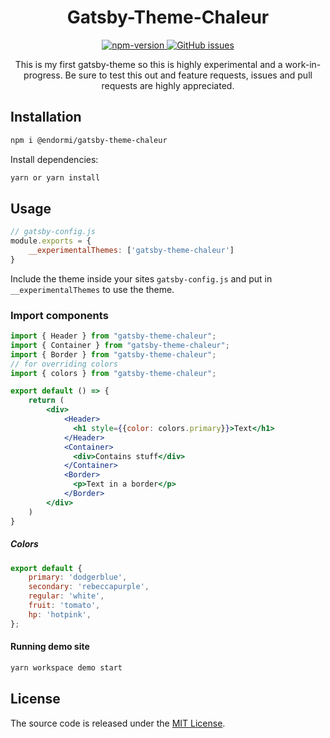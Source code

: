 <h1 align="center">
  Gatsby-Theme-Chaleur
</h1>

<p align="center">
  <a href="https://www.npmjs.com/package/@endormi/gatsby-theme-chaleur">
    <img alt="npm-version" src="https://img.shields.io/npm/v/@endormi/gatsby-theme-chaleur?color=blue">
  </a>
  <a href="https://github.com/endormi/gatsby-theme-chaleur/issues">
  <img alt="GitHub issues" src="https://img.shields.io/github/issues/endormi/gatsby-theme-chaleur">
  </a>
</p>

<p align="center">
This is my first gatsby-theme so this is highly experimental and a work-in-progress. 
Be sure to test this out and feature requests, issues and pull requests are highly appreciated.
</p>

## Installation

```sh
npm i @endormi/gatsby-theme-chaleur
```

Install dependencies:

```sh
yarn or yarn install
```

## Usage

```jsx
// gatsby-config.js
module.exports = {
    __experimentalThemes: ['gatsby-theme-chaleur']
}
```

Include the theme inside your sites `gatsby-config.js` and put in `__experimentalThemes` to use the theme.

### Import components

```jsx
import { Header } from "gatsby-theme-chaleur";
import { Container } from "gatsby-theme-chaleur";
import { Border } from "gatsby-theme-chaleur";
// for overriding colors
import { colors } from "gatsby-theme-chaleur";

export default () => {
    return (
        <div>
            <Header>
              <h1 style={{color: colors.primary}}>Text</h1>
            </Header>
            <Container>
              <div>Contains stuff</div>
            </Container>
            <Border>
              <p>Text in a border</p>
            </Border>
        </div>
    )
}
```

##### Colors

```jsx
export default {
    primary: 'dodgerblue',
    secondary: 'rebeccapurple',
    regular: 'white',
    fruit: 'tomato',
    hp: 'hotpink',
};
```

#### Running demo site

```sh
yarn workspace demo start
```

## License

The source code is released under the [MIT License](https://github.com/endormi/gatsby-theme-chaleur/blob/master/LICENSE).